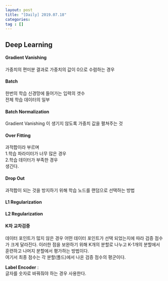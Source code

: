 ```yaml
---
layout: post
title: "[Daily] 2019.07.18"
categories: 
tag : []
---
```


## Deep Learning 

#### Gradient Vanishing
가중치의 편미분 결과로 가중치의 값이 0으로 수렴하는 경우<br>

#### Batch
한번의 학습 신경망에 들어가는 입력의 갯수<br>
전체 학습 데이터의 일부<br>

#### Batch Normalization 
Gradient Vanishing 이 생기지 않도록 가중치 값을 펼쳐주는 것<br>

#### Over Fitting
과적합이라 부르며 <br>
1.학습 파라미터가 너무 많은 경우<br>
2.학습 데이터가 부족한 경우<br>
생긴다. <br>

#### Drop Out
과적합이 되는 것을 방지하기 위해 학습 노드를 랜덤으로 선택하는 방법<br>

#### L1 Regularization

#### L2 Regularization

#### K차 교차검증

데이터 포인트가 많지 않은 경우 어떤 데이터 포인트가 선택 되었는지에 따라 검증 점수가 크게 달라진다. 이러한 점을 보완하기 위해 K개의 분할로 나누고 K-1개의 분할에서 훈련하고 나머지 분할에서 평가하는 방법이다. <br>
여기서 최종 점수는 각 분할(폴드)에서 나온 검증 점수의 평군이다. <br>

**Label Encoder** : <br>
글자를 숫자로 바꿔줘야 하는 경우 사용한다. 